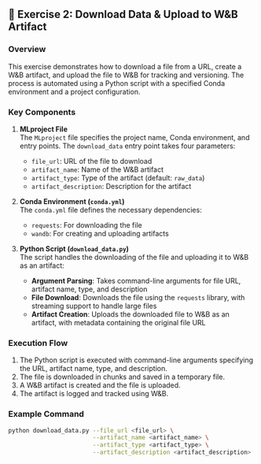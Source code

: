 ## 📝 Exercise 2: Download Data & Upload to W&B Artifact  

### Overview  
This exercise demonstrates how to download a file from a URL, create a W&B artifact, and upload the file to W&B for tracking and versioning. The process is automated using a Python script with a specified Conda environment and a project configuration.

### Key Components

1. **MLproject File**  
   The `MLproject` file specifies the project name, Conda environment, and entry points. The `download_data` entry point takes four parameters:  
   - `file_url`: URL of the file to download  
   - `artifact_name`: Name of the W&B artifact  
   - `artifact_type`: Type of the artifact (default: `raw_data`)  
   - `artifact_description`: Description for the artifact  

2. **Conda Environment (`conda.yml`)**  
   The `conda.yml` file defines the necessary dependencies:  
   - `requests`: For downloading the file  
   - `wandb`: For creating and uploading artifacts  

3. **Python Script (`download_data.py`)**  
   The script handles the downloading of the file and uploading it to W&B as an artifact:  
   - **Argument Parsing**: Takes command-line arguments for file URL, artifact name, type, and description  
   - **File Download**: Downloads the file using the `requests` library, with streaming support to handle large files  
   - **Artifact Creation**: Uploads the downloaded file to W&B as an artifact, with metadata containing the original file URL  

### Execution Flow
1. The Python script is executed with command-line arguments specifying the URL, artifact name, type, and description.
2. The file is downloaded in chunks and saved in a temporary file.
3. A W&B artifact is created and the file is uploaded.
4. The artifact is logged and tracked using W&B.

### Example Command
```bash
python download_data.py --file_url <file_url> \
                        --artifact_name <artifact_name> \
                        --artifact_type <artifact_type> \
                        --artifact_description <artifact_description>

